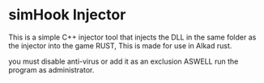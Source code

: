# simHook Injector

This is a simple C++ injector tool that injects the DLL in the same folder as the injector into the game RUST, This is made for use in Alkad rust.

you must disable anti-virus or add it as an exclusion ASWELL run the program as administrator.